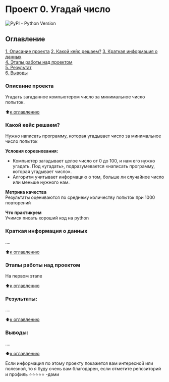 # Проект 0. Угадай число
![PyPI - Python Version](https://img.shields.io/pypi/pyversions/Django)

## Оглавление  
[1. Описание проекта](https://github.com/hishnick5/Python_lessons_Skillfactory/blob/main/Projeck_0/README.MD#Описание-проекта)
[2. Какой кейс решаем?](https://github.com/hishnick5/Python_lessons_Skillfactory/blob/main/Projeck_0/README.MD#Какой-кейс-решаем)
[3. Краткая информация о данных](https://github.com/hishnick5/Python_lessons_Skillfactory/blob/main/Projeck_0/README.MD#Краткая-информация-о-данных)  
[4. Этапы работы над проектом](https://github.com/hishnick5/Python_lessons_Skillfactory/blob/main/Projeck_0/README.MD#Этапы-работы-над-проектом)  
[5. Результат](https://github.com/hishnick5/Python_lessons_Skillfactory/blob/main/Projeck_0/README.MD#Результаты)    
[6. Выводы](https://github.com/hishnick5/Python_lessons_Skillfactory/blob/main/Projeck_0/README.MD#Выводы) 

### Описание проекта    
Угадать загаданное компьютером число за минимальное число попыток.

:arrow_up:[к оглавлению][def]


### Какой кейс решаем?    
Нужно написать программу, которая угадывает число за минимальное число попыток

**Условия соревнования:**  
- Компьютер загадывает целое число от 0 до 100, и нам его нужно угадать. Под «угадать», подразумевается «написать программу, которая угадывает число».
- Алгоритм учитывает информацию о том, больше ли случайное число или меньше нужного нам.

**Метрика качества**     
Результаты оцениваются по среднему количеству попыток при 1000 повторений

**Что практикуем**     
Учимся писать хороший код на python


### Краткая информация о данных
....
  
:arrow_up:[к оглавлению](https://github.com/hishnick5/Python_lessons_Skillfactory/blob/main/Projeck_0/README.MD#Оглавление)


### Этапы работы над проектом  
На первом этапе

:arrow_up:[к оглавлению](https://github.com/hishnick5/Python_lessons_Skillfactory/blob/main/Projeck_0/README.MD#Оглавление)


### Результаты:  
....

:arrow_up:[к оглавлению](https://github.com/hishnick5/Python_lessons_Skillfactory/blob/main/Projeck_0/README.MD#Оглавление)


### Выводы:  
....

:arrow_up:[к оглавлению](https://github.com/hishnick5/Python_lessons_Skillfactory/blob/main/Projeck_0/README.MD#Оглавление)


Если информация по этому проекту покажется вам интересной или полезной, то я буду очень вам благодарен, если отметите репозиторий и профиль ⭐️⭐️⭐️⭐️⭐️ -дами

[def]:_